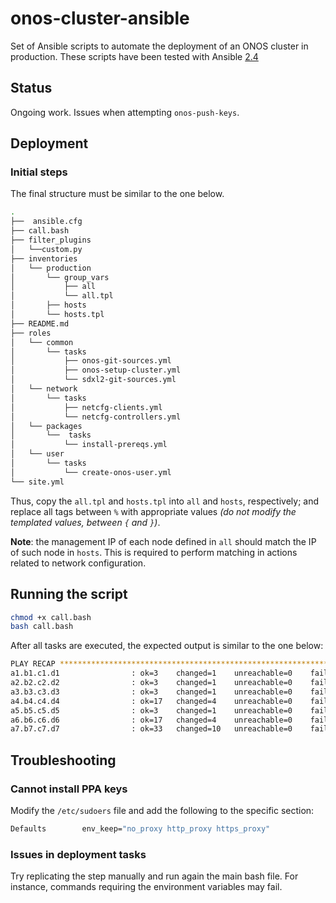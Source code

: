 # onos-cluster-ansible

Set of Ansible scripts to automate the deployment of an ONOS cluster in production.
These scripts have been tested with  Ansible [2.4](http://docs.ansible.com/ansible/2.4/index.html)

## Status
Ongoing work. Issues when attempting `onos-push-keys`.

## Deployment

### Initial steps

The final structure must be similar to the one below.

```bash
.
├──  ansible.cfg
├── call.bash
├── filter_plugins
│   └──custom.py
├── inventories
│   └── production
│       └── group_vars
│           ├── all
│           └── all.tpl
│       ├── hosts
│       └── hosts.tpl
├── README.md
├── roles
│   └── common
│       └── tasks
│           ├── onos-git-sources.yml
│           ├── onos-setup-cluster.yml
│           └── sdxl2-git-sources.yml
│   └── network
│       └── tasks
│           ├── netcfg-clients.yml
│           └── netcfg-controllers.yml
│   └── packages
│       └──  tasks
│           └── install-prereqs.yml
│   └── user
│       └── tasks
│           └── create-onos-user.yml
└── site.yml
```

Thus, copy the `all.tpl` and `hosts.tpl` into `all` and `hosts`, respectively; and replace all tags between `%` with appropriate values *(do not modify the templated values, between `{` and `}`)*.

**Note**: the management IP of each node defined in `all` should match the IP of such node in `hosts`. This is required to perform matching in actions related to network configuration.

## Running the script

```bash
chmod +x call.bash
bash call.bash
```

After all tasks are executed, the expected output is similar to the one below:

```bash
PLAY RECAP ******************************************************************
a1.b1.c1.d1                : ok=3    changed=1    unreachable=0    failed=0
a2.b2.c2.d2                : ok=3    changed=1    unreachable=0    failed=0
a3.b3.c3.d3                : ok=3    changed=1    unreachable=0    failed=0
a4.b4.c4.d4                : ok=17   changed=4    unreachable=0    failed=0
a5.b5.c5.d5                : ok=3    changed=1    unreachable=0    failed=0
a6.b6.c6.d6                : ok=17   changed=4    unreachable=0    failed=0
a7.b7.c7.d7                : ok=33   changed=10   unreachable=0    failed=1
```

## Troubleshooting

### Cannot install PPA keys

Modify the `/etc/sudoers` file and add the following to the specific section:

```bash
Defaults        env_keep="no_proxy http_proxy https_proxy"
```

### Issues in deployment tasks

Try replicating the step manually and run again the main bash file. For instance, commands requiring the environment variables may fail.
